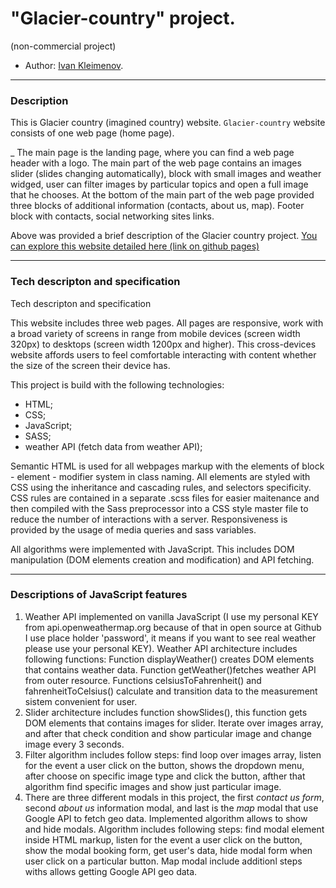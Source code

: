 # "Glacier-country" project. 
(non-commercial project)

* Author: [Ivan Kleimenov](https://github.com/kleimenov).

---
### Description
This is Glacier country (imagined country) website. `Glacier-country` website consists of one web page (home page).

_ The main page is the landing page, where you can find a web page header with a logo. 
The main part of the web page contains an images slider (slides changing automatically), block with small images and weather widged, 
user can filter images by particular topics and open a full image that he chooses. 
At the bottom of the main part of the web page provided three blocks of additional information (contacts, about us, map). 
Footer block with contacts, social networking sites links.


Above was provided a brief description of the Glacier country project.
[You can explore this website detailed here (link on github pages)](https://kleimenov.github.io/Glacier-country/)

---

### Tech descripton and specification

Tech descripton and specification

This website includes three web pages. All pages are responsive, work with a broad variety of screens in range from mobile devices (screen width 320px)
to desktops (screen width 1200px and higher). This cross-devices website affords users to feel comfortable interacting with content whether the size of the screen their device has.

This project is build with the following technologies:

- HTML;
- CSS;
- JavaScript;
- SASS;
- weather API (fetch data from weather API);

Semantic HTML is used for all webpages markup with the elements of block - element - modifier system in class naming. 
All elements are styled with CSS using the inheritance and cascading rules, and selectors specificity. 
CSS rules are contained in a separate .scss files for easier maitenance and then compiled with the Sass preprocessor into a CSS style master file 
to reduce the number of interactions with a server. Responsiveness is provided by the usage of media queries and sass variables. 

All algorithms were implemented with JavaScript. This includes DOM manipulation (DOM elements creation and modification) and API fetching.

---
### Descriptions of JavaScript features 
1) Weather API implemented on vanilla JavaScript (I use my personal KEY from api.openweathermap.org because of that in open source at Github I use place holder 'password', it means if you want to see real weather please use your personal KEY). Weather API architecture includes following functions: Function displayWeather() creates DOM elements that contains weather data. 
Function getWeather()fetches weather API from outer resource. Functions celsiusToFahrenheit() and fahrenheitToCelsius() calculate and transition data to the measurement sistem convenient for user.
2) Slider architecture includes function showSlides(), this function gets DOM elements that contains images for slider. 
Iterate over images array, and after that check condition and show particular image and change image every 3 seconds.
3) Filter algorithm includes follow steps: find loop over images array, listen for the event a user click on the button, shows the dropdown menu, after choose on specific image type and click the button, 
afther that algorithm find specific images and show just particular image.
4) There are three different modals in this project, the first _contact us form_, second _about us_ information modal, and last is the _map_ modal that use Google API to fetch geo data. 
Implemented algorithm allows to show and hide modals. Algorithm includes following steps: find modal element inside HTML markup, listen for the event a user click on the button, show the modal booking form, 
get user's data, hide modal form when user click on a particular button. Map modal include additionl steps withs allows getting Google API geo data.



